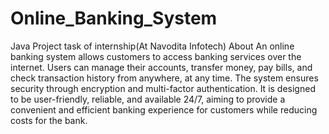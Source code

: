# Online_Banking_System
 Java Project task of internship(At Navodita Infotech)
 About
 An online banking system allows customers to access banking services over the internet. Users can manage their accounts, transfer money, pay bills, and check transaction history from anywhere, at any time. The system ensures security through encryption and multi-factor authentication. It is designed to be user-friendly, reliable, and available 24/7, aiming to provide a convenient and efficient banking experience for customers while reducing costs for the bank.

